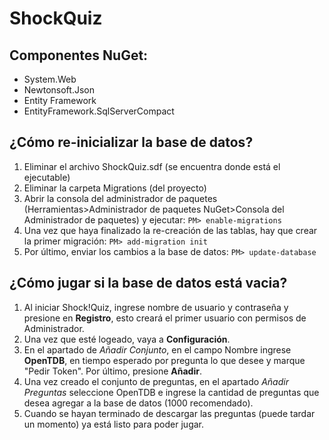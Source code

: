# ShockQuiz

## Componentes NuGet:
 - System.Web
 - Newtonsoft.Json
 - Entity Framework
 - EntityFramework.SqlServerCompact

## ¿Cómo re-inicializar la base de datos?

1. Eliminar el archivo ShockQuiz.sdf (se encuentra donde está el ejecutable)
2. Eliminar la carpeta Migrations (del proyecto)
3. Abrir la consola del administrador de paquetes (Herramientas>Administrador de paquetes NuGet>Consola del Administrador de paquetes) y ejecutar:
`PM> enable-migrations`
4. Una vez que haya finalizado la re-creación de las tablas, hay que crear la primer migración:
`PM> add-migration init`
5. Por último, enviar los cambios a la base de datos:
`PM> update-database`

## ¿Cómo jugar si la base de datos está vacia?
1. Al iniciar Shock!Quiz, ingrese nombre de usuario y contraseña y presione en **Registro**, esto creará el primer usuario con permisos de Administrador.
2. Una vez que esté logeado, vaya a **Configuración**.
3. En el apartado de _Añadir Conjunto_, en el campo Nombre ingrese **OpenTDB**, en tiempo esperado por pregunta lo que desee y marque "Pedir Token". Por último, presione **Añadir**.
4. Una vez creado el conjunto de preguntas, en el apartado _Añadir Preguntas_ seleccione OpenTDB e ingrese la cantidad de preguntas que desea agregar a la base de datos (1000 recomendado).
5. Cuando se hayan terminado de descargar las preguntas (puede tardar un momento) ya está listo para poder jugar.
